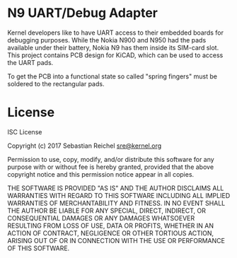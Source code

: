 # N9 UART/Debug Adapter

Kernel developers like to have UART access to their embedded boards for
debugging purposes. While the Nokia N900 and N950 had the pads available
under their battery, Nokia N9 has them inside its SIM-card slot. This
project contains PCB design for KiCAD, which can be used to access the
UART pads.

To get the PCB into a functional state so called "spring fingers" must
be soldered to the rectangular pads.

# License

ISC License

Copyright (c) 2017 Sebastian Reichel <sre@kernel.org>

Permission to use, copy, modify, and/or distribute this software for any
purpose with or without fee is hereby granted, provided that the above
copyright notice and this permission notice appear in all copies.

THE SOFTWARE IS PROVIDED "AS IS" AND THE AUTHOR DISCLAIMS ALL WARRANTIES WITH
REGARD TO THIS SOFTWARE INCLUDING ALL IMPLIED WARRANTIES OF MERCHANTABILITY
AND FITNESS. IN NO EVENT SHALL THE AUTHOR BE LIABLE FOR ANY SPECIAL, DIRECT,
INDIRECT, OR CONSEQUENTIAL DAMAGES OR ANY DAMAGES WHATSOEVER RESULTING FROM
LOSS OF USE, DATA OR PROFITS, WHETHER IN AN ACTION OF CONTRACT, NEGLIGENCE
OR OTHER TORTIOUS ACTION, ARISING OUT OF OR IN CONNECTION WITH THE USE OR
PERFORMANCE OF THIS SOFTWARE.
